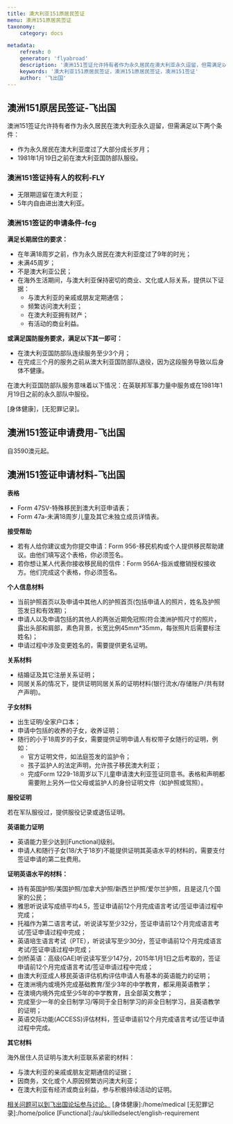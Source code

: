 ```yaml
---
title: 澳大利亚151原居民签证
menu: 澳洲151原居民签证
taxonomy:
    category: docs

metadata:
    refresh: 0
    generator: 'flyabroad'
    description: '澳洲151签证允许持有者作为永久居民在澳大利亚永久逗留，但需满足以下两个条件：作为永久居民在澳大利亚度过了大部分成长岁月或1981年1月19日之前在澳大利亚国防部队服役。'
    keywords: '澳大利亚151原居民签证，澳洲151原居民签证，澳洲151签证'
    author: '飞出国'
---
```


## 澳洲151原居民签证-飞出国

澳洲151签证允许持有者作为永久居民在澳大利亚永久逗留，但需满足以下两个条件：

* 作为永久居民在澳大利亚度过了大部分成长岁月；
* 1981年1月19日之前在澳大利亚国防部队服役。

### 澳洲151签证持有人的权利-FLY

* 无限期逗留在澳大利亚；
* 5年内自由进出澳大利亚。

### 澳洲151签证的申请条件-fcg

**满足长期居住的要求：**

* 在年满18周岁之前，作为永久居民在澳大利亚度过了9年的时光；
* 未满45周岁；
* 不是澳大利亚公民；
* 在海外生活期间，与澳大利亚保持密切的商业、文化或人际关系，提供以下证据：
    * 与澳大利亚的亲戚或朋友定期通信；
    * 频繁访问澳大利亚；
    * 在澳大利亚拥有财产；
    * 有活动的商业利益。 

**或满足国防服务要求，满足以下其一即可：**

* 在澳大利亚国防部队连续服务至少3个月；
* 在完成三个月的服务之前从澳大利亚国防部队退役，因为这段服务导致以后身体不健康。

在澳大利亚国防部队服务意味着以下情况：在英联邦军事力量中服务或在1981年1月19日之前的永久部队中服役。

[身体健康]，[无犯罪记录]。

## 澳洲151签证申请费用-飞出国

自3590澳元起。

## 澳洲151签证申请材料-飞出国

**表格**

* Form 47SV-特殊移民到澳大利亚申请表；
* Form 47a-未满18周岁儿童及其它未独立成员详情表。

**接受帮助**

* 若有人给你建议或为你提交申请：Form 956-移民机构或个人提供移民帮助建议。由他们填写这个表格，你必须签名。
* 若你想让某人代表你接收移民局的信件：Form 956A-指派或撤销授权接收方。他们完成这个表格，你必须签名。

**个人信息材料**

* 当前护照首页以及申请中其他人的护照首页(包括申请人的照片，姓名及护照签发日和有效期)；
* 申请人以及申请包括的其他人的两张近期免冠照(符合澳洲护照尺寸的照片，露出头部和肩部，素色背景，长宽比例45mm*35mm，每张照片后需要标注姓名)；
* 申请过程中涉及变更姓名的，需要提供更名证明。

**关系材料**

* 结婚证及其它注册关系证明；
* 同居关系的情况下，提供证明同居关系的证明材料(银行流水/存储账户/共有财产声明)。

**子女材料**

* 出生证明/全家户口本；
* 申请中包括的收养的子女，收养证明；
* 随行的小于18周岁的子女，需要提供证明申请人有权带子女随行的证明，例如：
    * 官方证明文件，如法庭签发的监护令；
    * 孩子监护人的法定声明，允许孩子移民澳大利亚；
    * 完成Form 1229-18周岁以下儿童申请澳大利亚签证同意书。表格和声明都需要附上另外一位父母或监护人的身份证明文件（如护照或驾照）。

**服役证明**

若在军队服役过，提供服役记录或退伍证明。

**英语能力证明**

* 英语能力至少达到[Functional]级别。
* 申请人和随行子女(18/大于18岁)不能提供证明其英语水平的材料的，需要支付签证申请的第二批费用。

**证明英语水平的材料：**

* 持有英国护照/美国护照/加拿大护照/新西兰护照/爱尔兰护照，且是这几个国家的公民；
* 雅思听说读写成绩平均4.5，签证申请前12个月完成语言考试/签证申请过程中完成；
* 托福作为第二语言考试，听说读写至少32分，签证申请前12个月完成语言考试/签证申请过程中完成；
* 英语培生语言考试（PTE），听说读写至少30分，签证申请前12个月完成语言考试/签证申请过程中完成；
* 剑桥英语：高级(GAE)听说读写至少147分，2015年1月1日之后考取的，签证申请前12个月完成语言考试/签证申请过程中完成；
* 由澳大利亚成人移民英语评估机构评估申请人有基本的英语能力的证明；
* 在澳洲境内或境外完成基础教育/至少3年的中学教育，都采用英语教学；
* 在澳境内境外完成至少5年的中学教育，且全部英文教学；
* 完成至少一年的全日制学习/等同于全日制学习的非全日制学习，且英语教学的证明；
* 英语交际功能(ACCESS)评估材料，签证申请前12个月完成语言考试/签证申请过程中完成。

**其它材料**

海外居住人员证明与澳大利亚联系紧密的材料：

* 与澳大利亚的亲戚或朋友定期通信的证据；
* 因商务，文化或个人原因频繁访问澳大利亚；
* 在澳大利亚有经济或商业利益，参与积极持续活动的证明。

[相关问题可以到飞出国论坛参与讨论。](http://bbs.fcgvisa.com/t/4855?target=_blank)
[身体健康]:/home/medical
[无犯罪记录]:/home/police
[Functional]:/au/skilledselect/english-requirement